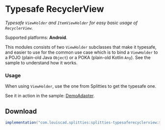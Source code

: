 # Typesafe RecyclerView

*Typesafe `ViewHolder` and `ItemViewHolder` for easy basic usage of
`RecyclerView`.*

Supported platforms: **Android**.

This modules consists of two `ViewHolder` subclasses that make it typesafe,
and easier to use for the common use case which is to bind a `ViewHolder` to a
POJO (plain-old Java `Object`) or a POKA (plain-old Kotlin `Any`).
See the sample to understand how it works.

### Usage

When using `ViewHolder`, use the one from Splitties to get the typesafe one.

See it in action in the sample: [DemoAdapter](
../../samples/android-app/src/androidMain/kotlin/com/example/splitties/demo/DemoAdapter.kt
).

## Download

```groovy
implementation("com.louiscad.splitties:splitties-typesaferecyclerview:$splitties_version")
```
